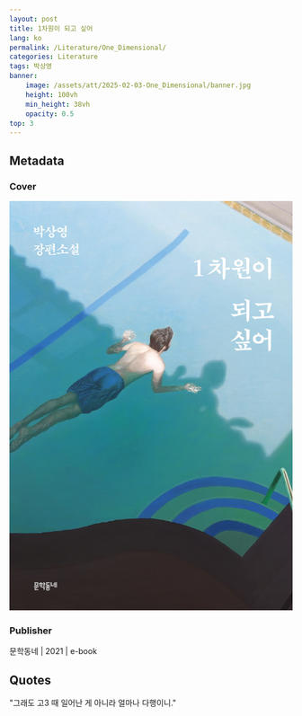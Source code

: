 ```yaml
---
layout: post
title: 1차원이 되고 싶어
lang: ko
permalink: /Literature/One_Dimensional/
categories: Literature
tags: 박상영
banner:
    image: /assets/att/2025-02-03-One_Dimensional/banner.jpg
    height: 100vh
    min_height: 38vh
    opacity: 0.5
top: 3
---
```

## Metadata
### Cover
![cover](/assets/att/2025-02-03-One_Dimensional/cover.jpg)
### Publisher
문학동네 | 2021 | e-book

## Quotes
"그래도 고3 때 일어난 게 아니라 얼마나 다행이니."
